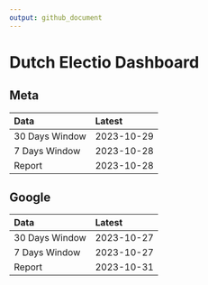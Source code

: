 ```yaml
---
output: github_document
---
```


# Dutch Electio Dashboard



## Meta


|Data           |Latest     |
|:--------------|:----------|
|30 Days Window |2023-10-29 |
|7 Days Window  |2023-10-28 |
|Report         |2023-10-28 |

## Google


|Data           |Latest     |
|:--------------|:----------|
|30 Days Window |2023-10-27 |
|7 Days Window  |2023-10-27 |
|Report         |2023-10-31 |
